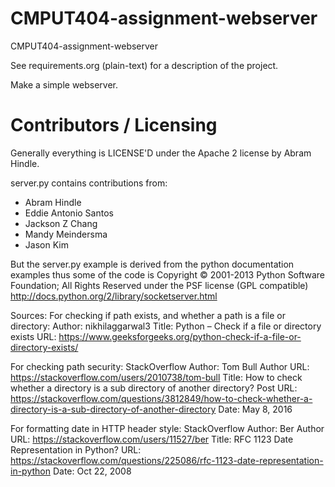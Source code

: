 CMPUT404-assignment-webserver
=============================

CMPUT404-assignment-webserver

See requirements.org (plain-text) for a description of the project.

Make a simple webserver.

Contributors / Licensing
========================

Generally everything is LICENSE'D under the Apache 2 license by Abram Hindle.

server.py contains contributions from:

* Abram Hindle
* Eddie Antonio Santos
* Jackson Z Chang
* Mandy Meindersma 
* Jason Kim

But the server.py example is derived from the python documentation
examples thus some of the code is Copyright © 2001-2013 Python
Software Foundation; All Rights Reserved under the PSF license (GPL
compatible) http://docs.python.org/2/library/socketserver.html

Sources:
For checking if path exists, and whether a path is a file or directory:
Author: nikhilaggarwal3
Title: Python – Check if a file or directory exists
URL: https://www.geeksforgeeks.org/python-check-if-a-file-or-directory-exists/

For checking path security:
StackOverflow
Author: Tom Bull
Author URL: https://stackoverflow.com/users/2010738/tom-bull
Title: How to check whether a directory is a sub directory of another directory?
Post URL: https://stackoverflow.com/questions/3812849/how-to-check-whether-a-directory-is-a-sub-directory-of-another-directory
Date: May 8, 2016

For formatting date in HTTP header style:
StackOverflow
Author: Ber
Author URL: https://stackoverflow.com/users/11527/ber
Title: RFC 1123 Date Representation in Python?
URL: https://stackoverflow.com/questions/225086/rfc-1123-date-representation-in-python
Date: Oct 22, 2008



